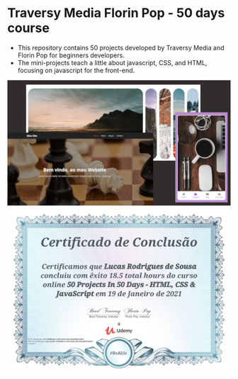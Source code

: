 # Traversy Media Florin Pop - 50 days course
 
- This repository contains 50 projects developed by Traversy Media and Florin Pop for beginners developers.
- The mini-projects teach a little about javascript, CSS, and HTML, focusing on javascript for the front-end.

 ![alt text](https://github.com/LucasSousa09/Traversy-Media_Florin-Pop_50_days_course/blob/master/50_days_course.png?raw=true)
  ![alt text](https://github.com/LucasSousa09/Traversy-Media_Florin-Pop_50_days_course/blob/master/certificado.jpg?raw=true)
